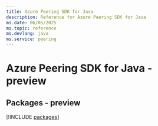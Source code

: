 ```yaml
---
title: Azure Peering SDK for Java
description: Reference for Azure Peering SDK for Java
ms.date: 06/05/2025
ms.topic: reference
ms.devlang: java
ms.service: peering
---
```

# Azure Peering SDK for Java - preview
## Packages - preview
[!INCLUDE [packages](peering-index.md)]